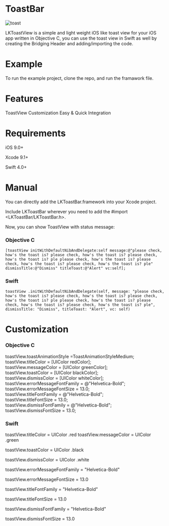 # ToastBar

![toast](https://user-images.githubusercontent.com/26429027/44013042-cb03d998-9ee0-11e8-8d79-f74a54d9eb70.gif)

LKToastView is a simple and light weight iOS like toast view for your iOS app written in Objective C, you can use the toast view in Swift as well by creating the Bridging Header and adding/importing the code.

# Example
To run the example project, clone the repo, and run the framawork file.

# Features
 ToastView Customization
 Easy & Quick Integration

# Requirements
iOS 9.0+

Xcode 9.1+

Swift 4.0+

# Manual
You can directly add the LKToastBar.framework into your Xcode project.

Include LKToastBar wherever you need to add the #import <LKToastBar/LKToastBar.h>.


Now, you can show ToastView with status message:
### Objective C
    [toastView initWithDefaultNibAndDelegate:self message:@"please check, how's the toast is? please check, how's the toast is? please check, how's the toast is? ple please check, how's the toast is? please check, how's the toast is? please check, how's the toast is? ple" dismissTitle:@"Dismiss" titleToast:@"Alert" vc:self];
    
### Swift
    toastView .initWithDefaultNibAndDelegate(self, message: "please check, how's the toast is? please check, how's the toast is? please check, how's the toast is? ple please check, how's the toast is? please check, how's the toast is? please check, how's the toast is? ple", dismissTitle: "Dismiss", titleToast: "Alert", vc: self)


# Customization

### Objective C
toastView.toastAnimationStyle =ToastAnimationStyleMedium;                                                                      
toastView.titleColor = [UIColor redColor];                                                                  
toastView.messageColor = [UIColor greenColor];                                                                  
toastView.toastColor = [UIColor blackColor];                                                                  
toastView.dismissColor = [UIColor whiteColor];                                                                  
toastView.errorMessageFontFamily = @"Helvetica-Bold";                                                                  
toastView.errorMessageFontSize = 13.0;                                                                  
toastView.titleFontFamily = @"Helvetica-Bold";                                                                  
toastView.titleFontSize = 13.0;                                                                  
toastView.dismissFontFamily = @"Helvetica-Bold";                                                                  
toastView.dismissFontSize = 13.0;                                                                  

### Swift

toastView.titleColor = UIColor .red 
toastView.messageColor = UIColor .green

toastView.toastColor = UIColor .black

toastView.dismissColor = UIColor .white

toastView.errorMessageFontFamily = "Helvetica-Bold"

toastView.errorMessageFontSize = 13.0

toastView.titleFontFamily = "Helvetica-Bold"

toastView.titleFontSize = 13.0

toastView.dismissFontFamily = "Helvetica-Bold"

toastView.dismissFontSize = 13.0

